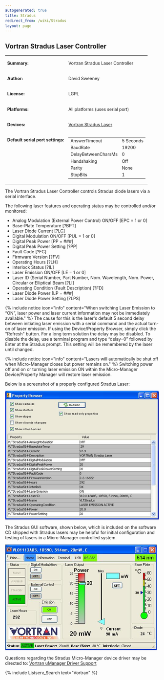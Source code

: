 ```yaml
---
autogenerated: true
title: Stradus
redirect_from: /wiki/Stradus
layout: page
---
```


## Vortran Stradus Laser Controller

<table>
<tr>
<td markdown="1">

**Summary:**

</td>
<td markdown="1">

Vortran Stradus Laser Controller

</td>
</tr>
<tr>
<td markdown="1">

**Author:**

</td>
<td markdown="1">

David Sweeney

</td>
</tr>
<tr>
<td markdown="1">

**License:**

</td>
<td markdown="1">

LGPL

</td>
</tr>
<tr>
<td markdown="1">

**Platforms:**

</td>
<td markdown="1">

All platforms (uses serial port)

</td>
</tr>
<tr>
<td markdown="1">

**Devices:**

</td>
<td markdown="1">

[Vortran Stradus Laser](http://www.vortranlaser.com)

</td>
</tr>
<tr>
<td markdown="1" valign=top>

**Default serial port settings:**

</td>
<td markdown="1" valign=top>

|                     |           |
|---------------------|-----------|
| AnswerTimeout       | 5 Seconds |
| BaudRate            | 19200     |
| DelayBetweenCharsMs | 0         |
| Handshaking         | Off       |
| Parity              | None      |
| StopBits            | 1         |

</td>
</tr>
</table>

The Vortran Stradus Laser Controller controls Stradus diode lasers via a
serial interface.

The following laser features and operating status may be controlled
and/or monitored:

-   Analog Modulation (External Power Control) ON/OFF \[EPC = 1 or 0\]
-   Base-Plate Temperature \[?BPT\]
-   Laser Diode Current \[?LC\]
-   Digital Modulation ON/OFF \[PUL = 1 or 0\]
-   Digital Peak Power \[PP = \#\#\#\]
-   Digital Peak Power Setting \[?PP\]
-   Fault Code \[?FC\]
-   Firmware Version \[?FV\]
-   Operating Hours \[?LH\]
-   Interlock Status \[?IL\]
-   Laser Emission ON/OFF \[LE = 1 or 0\]
-   Laser ID (Serial Number, Part Number, Nom. Wavelength, Nom. Power,
    Circular or Elliptical Beam \[?LI\]
-   Operating Condition (Fault Description) \[?FD\]
-   Laser Diode Power \[LP = \#\#\#\]
-   Laser Diode Power Setting \[?LPS\]

{% include notice icon="info" content="When switching Laser Emission to “ON”, laser power and laser current information may not be immediately available." %}
The cause for this is the laser's default 5 second delay between
initiating laser emission with a serial command and the actual turn-on
of laser emission. If using the Device/Property Browser, simply click
the "Refresh" button. For a long term solution the delay may be
disabled. To disable the delay, use a terminal program and type
“delay=0” followed by Enter at the Stradus prompt. This setting will be
remembered by the laser until changed.

{% include notice icon="info" content="Lasers will automatically be shut off when Micro-Manager closes but power remains on." %}
Switching power off and on or turning laser emission ON within the
Micro-Manager Device/Property Manager will restore laser emission.

Below is a screenshot of a properly configured Stradus Laser:

![](/media/UMgrStradus2.jpg)

The Stradus GUI software, shown below, which is included on the software
CD shipped with Stradus lasers may be helpful for initial configuration
and testing of lasers in a Micro-Manager controlled system.

![](/media/UMgrStradusSW.jpg)

Questions regarding the Stradus Micro-Manager device driver may be
directed to: [Vortran uManager Driver
Support](mailto:sales@vortranlaser.com)

{% include Listserv_Search text="Vortran" %}

